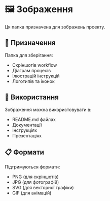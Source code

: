 # 🖼️ Зображення

Ця папка призначена для зображень проекту.

## 📄 Призначення

Папка для зберігання:
- Скріншотів workflow
- Діаграм процесів
- Ілюстрацій інструкцій
- Логотипів та іконок

## 🎯 Використання

Зображення можна використовувати в:
- README.md файлах
- Документації
- Інструкціях
- Презентаціях

## 📋 Формати

Підтримуються формати:
- PNG (для скріншотів)
- JPG (для фотографій)
- SVG (для векторної графіки)
- GIF (для анімацій) 